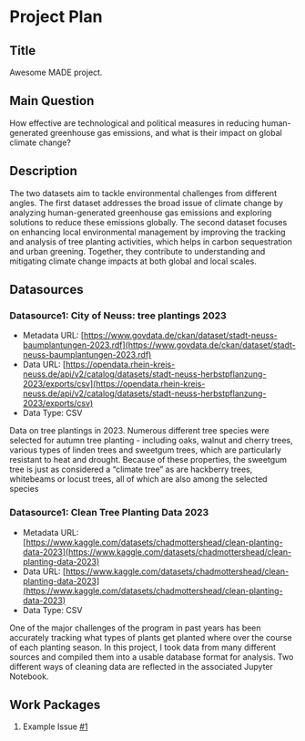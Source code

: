 # Project Plan

## Title
<!-- Give your project a short title. -->
Awesome MADE project.

## Main Question

<!-- Think about one main question you want to answer based on the data. -->
How effective are technological and political measures in reducing human-generated greenhouse gas emissions, and what is their impact on global climate change?

## Description

<!-- Describe your data science project in max. 200 words. Consider writing about why and how you attempt it. -->
The two datasets aim to tackle environmental challenges from different angles. The first dataset addresses the broad issue of climate change by analyzing human-generated greenhouse gas emissions and exploring solutions to reduce these emissions globally. The second dataset focuses on enhancing local environmental management by improving the tracking and analysis of tree planting activities, which helps in carbon sequestration and urban greening. Together, they contribute to understanding and mitigating climate change impacts at both global and local scales.

## Datasources

<!-- Describe each datasources you plan to use in a section. Use the prefic "DatasourceX" where X is the id of the datasource. -->

### Datasource1: City of Neuss: tree plantings 2023
* Metadata URL: [https://www.govdata.de/ckan/dataset/stadt-neuss-baumplantungen-2023.rdf](https://www.govdata.de/ckan/dataset/stadt-neuss-baumplantungen-2023.rdf)
* Data URL: [https://opendata.rhein-kreis-neuss.de/api/v2/catalog/datasets/stadt-neuss-herbstpflanzung-2023/exports/csv](https://opendata.rhein-kreis-neuss.de/api/v2/catalog/datasets/stadt-neuss-herbstpflanzung-2023/exports/csv)
* Data Type: CSV

Data on tree plantings in 2023. Numerous different tree species were selected for autumn tree planting - including oaks, walnut and cherry trees,
various types of linden trees and sweetgum trees, which are particularly resistant to heat and drought. Because of these properties, the sweetgum tree is just as considered a “climate tree” as are hackberry trees, whitebeams or locust trees, all of which are also among the selected species

### Datasource1: Clean Tree Planting Data 2023
* Metadata URL: [https://www.kaggle.com/datasets/chadmottershead/clean-planting-data-2023](https://www.kaggle.com/datasets/chadmottershead/clean-planting-data-2023)  
* Data URL: [https://www.kaggle.com/datasets/chadmottershead/clean-planting-data-2023](https://www.kaggle.com/datasets/chadmottershead/clean-planting-data-2023)  
* Data Type: CSV

One of the major challenges of the program in past years has been accurately tracking what types of plants get planted where over the course of each planting season. In this project, I took data from many different sources and compiled them into a usable database format for analysis. Two different ways of cleaning data are reflected in the associated Jupyter Notebook.

## Work Packages

<!-- List of work packages ordered sequentially, each pointing to an issue with more details. -->

1. Example Issue [#1][i1]
   

[i1]: https://github.com/jvalue/made-template/issues/1
